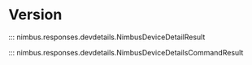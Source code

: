 # Version

::: nimbus.responses.devdetails.NimbusDeviceDetailResult

::: nimbus.responses.devdetails.NimbusDeviceDetailsCommandResult
